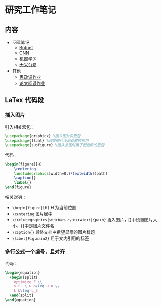 # 研究工作笔记

## 内容
- 阅读笔记
    - [Botnet](paper-reviews/botnet.pdf)
    - [CNN](paper-reviews/cnn.pdf)
    - [机器学习](paper-reviews/machine-learing.pdf)
    - [大米分级](paper-reviews/rice-grading.pdf)
- 其他
    - [思政课作业](other/zz.pdf)
    - [论文阅读作业](other/cyclegan.pdf)

    
## LaTex 代码段

### 插入图片

引入相关宏包：
```latex
\usepackage{graphicx} %插入图片的宏包
\usepackage{float} %设置图片浮动位置的宏包
\usepackage{subfigure} %插入多图时用子图显示的宏包
```

代码：
```latex
\begin{figure}[H]
	\centering
	\includegraphics[width=0.7\textwidth]{path}
	\caption{}
	\label{}
\end{figure}
```

相关说明：
- `\begin{figure}[H]` H 为当前位置
- `\centering` 图片居中
- `\includegraphics[width=0.7\textwidth]{path}`  插入图片，[]中设置图片大小，{}中是图片文件名
- `\caption{}`  最终文档中希望显示的图片标题
- `\label{Fig.main2}` 用于文内引用的标签


### 多行公式一个编号，且对齐

代码：
```latex
\begin{equation}
  \begin{split}
  	optimize F \\
	s.t. \ D &\leq D_0 \\
	L &\leq L_0
  \end{split}
\end{equation}
```